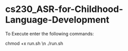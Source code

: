 # cs230_ASR-for-Childhood-Language-Development

To Execute enter the following commands:

chmod +x run.sh \n
./run.sh
